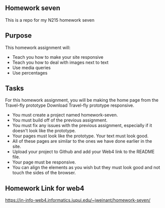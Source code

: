 ## Homework seven

This is a repo for my N215 homework seven

## Purpose 

This homework assignment will:

* Teach you how to make your site responsive
* Teach you how to deal with images next to text 
* Use media queries
* Use percentages

 
## Tasks
For this homework assignment, you will be making the home page from the Travel-fly prototype Download Travel-fly prototype responsive.

* You must create a project named homework-seven.
* You must build off of the previous assignment. 
* You must fix any issues with the previous assignment, especially if it doesn't look like the prototype. 
* Your pages must look like the prototype. Your text must look good. 
* All of these pages are similar to the ones we have done earlier in the site. 
* Upload your project to Github and add your Web4 link to the README file. 
* Your page must be responsive. 
* You can align the elements as you wish but they must look good and not touch the sides of the browser.

 
 ## Homework Link for web4
 
 
https://in-info-web4.informatics.iupui.edu/~jweinant/homework-seven/
